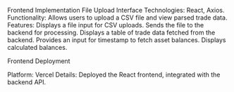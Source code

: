 Frontend Implementation
File Upload Interface
Technologies: React, Axios.
Functionality: Allows users to upload a CSV file and view parsed trade data.
Features:
Displays a file input for CSV uploads.
Sends the file to the backend for processing.
Displays a table of trade data fetched from the backend.
Provides an input for timestamp to fetch asset balances.
Displays calculated balances.

Frontend Deployment

Platform: Vercel
Details: Deployed the React frontend, integrated with the backend API.
